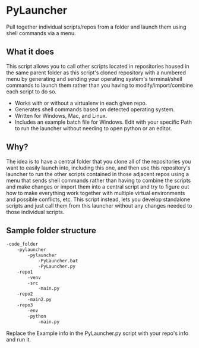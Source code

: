 # PyLauncher

Pull together individual scripts/repos from a folder and launch them using shell commands via a menu.

## What it does

This script allows you to call other scripts located in repositories housed in the same parent folder as this script's cloned repository with a numbered menu by generating and sending your operating system's terminal/shell commands to launch them rather than you having to modify/import/combine each script to do so.  

* Works with or without a virtualenv in each given repo.  
* Generates shell commands based on detected operating system.  
* Written for Windows, Mac, and Linux.  
* Includes an example batch file for Windows. Edit with your specific Path to run the launcher without needing to open python or an editor.  

## Why?  

The idea is to have a central folder that you clone all of the repositories you want to easily launch into, including this one, and then use this repository's launcher to run the other scripts contained in those adjacent repos using a menu that sends shell commands rather than having to combine the scripts and make changes or import them into a central script and try to figure out how to make everything work together with multiple virtual environments and possible conflicts, etc.  This script instead, lets you develop standalone scripts and just call them from this launcher without any changes needed to those individual scripts.  

## Sample folder structure

```txt
-code_folder
    -pylauncher
        -pylauncher
            -PyLauncher.bat
            -PyLauncher.py
    -repo1
        -venv
        -src
            -main.py
    -repo2
        -main2.py
    -repo3
        -env
        -python
            -main.py
```

Replace the Example info in the PyLauncher.py script with your repo's info and run it.  
